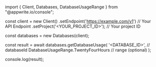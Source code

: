 import { Client, Databases, DatabaseUsageRange } from "@appwrite.io/console";

const client = new Client()
    .setEndpoint('https://example.com/v1') // Your API Endpoint
    .setProject('<YOUR_PROJECT_ID>'); // Your project ID

const databases = new Databases(client);

const result = await databases.getDatabaseUsage(
    '<DATABASE_ID>', // databaseId
    DatabaseUsageRange.TwentyFourHours // range (optional)
);

console.log(result);
